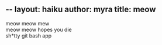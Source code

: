 --
layout: haiku 
author: myra 
title: meow
--

meow meow mew<br>
meow meow hopes you die<br>
sh*tty git bash app<br>
